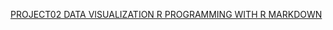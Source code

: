 [PROJECT02 DATA VISUALIZATION R PROGRAMMING WITH R MARKDOWN](https://drive.google.com/file/d/1qVdLMKIAJZseIKtbOMaNGLL7cKmCVirR/view?usp=sharing)
